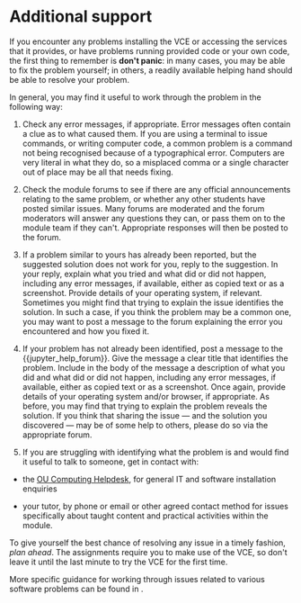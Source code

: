 # Additional support

If you encounter any problems installing the VCE or accessing the services that it provides, or have problems running provided code or your own code, the first thing to remember is **don't panic**: in many cases, you may be able to fix the problem yourself; in others, a readily available helping hand should be able to resolve your problem.

In general, you may find it useful to work through the problem in the following way:

1. Check any error messages, if appropriate. Error messages often contain a clue as to what caused them. If you are using a terminal to issue commands, or writing computer code, a common problem is a command not being recognised because of a typographical error. Computers are very literal in what they do, so a misplaced comma or a single character out of place may be all that needs fixing.

2. Check the module forums to see if there are any official announcements relating to the same problem, or whether any other students have posted similar issues. Many forums are moderated and the forum moderators will answer any questions they can, or pass them on to the module team if they can't. Appropriate responses will then be posted to the forum.

3. If a problem similar to yours has already been reported, but the suggested solution does not work for you, reply to the suggestion. In your reply, explain what you tried and what did or did not happen, including any error messages, if available, either as copied text or as a screenshot. Provide details of your operating system, if relevant. Sometimes you might find that trying to explain the issue identifies the solution. In such a case, if you think the problem may be a common one, you may want to post a message to the forum explaining the error you encountered and how you fixed it.

4. If your problem has not already been identified, post a message to the {{jupyter_help_forum}}. Give the message a clear title that identifies the problem. Include in the body of the message a description of what you did and what did or did not happen, including any error messages, if available, either as copied text or as a screenshot. Once again, provide details of your operating system and/or browser, if appropriate. As before, you may find that trying to  explain the problem reveals the solution. If you think that  sharing the issue — and the solution you discovered — may be of  some help to others, please do so via the appropriate forum.

5. If you are struggling with identifying what the problem is and would find it useful to talk to someone, get in contact with:

  - the [OU Computing Helpdesk](https://help.open.ac.uk/asking-for-help-with-it), for general IT and software installation enquiries

  - your tutor, by phone or email or other agreed contact method for issues specifically about taught content and practical activities within the module.

To give yourself the best chance of resolving any issue in a timely fashion, *plan ahead*. The assignments require you to make use of the VCE, so don't leave it until the last minute to try the VCE for the first time.

More specific guidance for working through issues related to various software problems can be found in [](g-troubleshooting).
